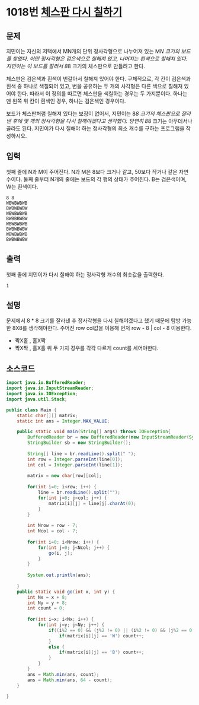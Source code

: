 # 1018번 [체스판 다시 칠하기](https://www.acmicpc.net/problem/1018)

## 문제
지민이는 자신의 저택에서 MN개의 단위 정사각형으로 나누어져 있는 M*N 크기의 보드를 찾았다. 어떤 정사각형은 검은색으로 칠해져 있고, 나머지는 흰색으로 칠해져 있다. 지민이는 이 보드를 잘라서 8*8 크기의 체스판으로 만들려고 한다.

체스판은 검은색과 흰색이 번갈아서 칠해져 있어야 한다. 구체적으로, 각 칸이 검은색과 흰색 중 하나로 색칠되어 있고, 변을 공유하는 두 개의 사각형은 다른 색으로 칠해져 있어야 한다. 따라서 이 정의를 따르면 체스판을 색칠하는 경우는 두 가지뿐이다. 하나는 맨 왼쪽 위 칸이 흰색인 경우, 하나는 검은색인 경우이다.

보드가 체스판처럼 칠해져 있다는 보장이 없어서, 지민이는 8*8 크기의 체스판으로 잘라낸 후에 몇 개의 정사각형을 다시 칠해야겠다고 생각했다. 당연히 8*8 크기는 아무데서나 골라도 된다. 지민이가 다시 칠해야 하는 정사각형의 최소 개수를 구하는 프로그램을 작성하시오.
## 입력
첫째 줄에 N과 M이 주어진다. N과 M은 8보다 크거나 같고, 50보다 작거나 같은 자연수이다. 둘째 줄부터 N개의 줄에는 보드의 각 행의 상태가 주어진다. B는 검은색이며, W는 흰색이다.

```
8 8
WBWBWBWB
BWBWBWBW
WBWBWBWB
BWBBBWBW
WBWBWBWB
BWBWBWBW
WBWBWBWB
BWBWBWBW
```
## 출력
첫째 줄에 지민이가 다시 칠해야 하는 정사각형 개수의 최솟값을 출력한다.

```
1
```
## 설명
문제에서 8 * 8 크기를 잘라낸 후 정사각형을 다시 칠해야겠다고 했기 때문에 탐방 가능한 8X8를 생각해야한다.
주어진 row col값을 이용해 먼저 row - 8 | col - 8 이용한다.
- 짝X홀 , 홀X짝
- 짝X짝 , 홀X홀
위 두 가지 경우를 각각 다르게 count를 세어야한다.

## 소스코드
```java
import java.io.BufferedReader;
import java.io.InputStreamReader;
import java.io.IOException;
import java.util.Stack;

public class Main {
	static char[][] matrix;
	static int ans = Integer.MAX_VALUE;

	public static void main(String[] args) throws IOException{
		BufferedReader br = new BufferedReader(new InputStreamReader(System.in));
		StringBuilder sb = new StringBuilder();
	
		String[] line = br.readLine().split(" ");
		int row = Integer.parseInt(line[0]);
		int col = Integer.parseInt(line[1]);
		
		matrix = new char[row][col];
		
		for(int i=0; i<row; i++) {
			line = br.readLine().split("");
			for(int j=0; j<col; j++) {
				matrix[i][j] = line[j].charAt(0); 
			}
		}
		
		int Nrow = row - 7;
		int Ncol = col - 7;
	
		for(int i=0; i<Nrow; i++) {
			for(int j=0; j<Ncol; j++) {
				go(i, j);
			}
		}
		
		System.out.println(ans);
		
	}
	public static void go(int x, int y) {
		int Nx = x + 8;
		int Ny = y + 8;
		int count = 0;
		
		for(int i=x; i<Nx; i++) {
			for(int j=y; j<Ny; j++) {
				if((i%2 == 0) && (j%2 != 0) || (i%2 != 0) && (j%2 == 0)) {
					if(matrix[i][j] == 'W') count++;
				}
				else {
					if(matrix[i][j] == 'B') count++;
				}
			}
		}
		ans = Math.min(ans, count);
		ans = Math.min(ans, 64 - count);
	}

}


```


